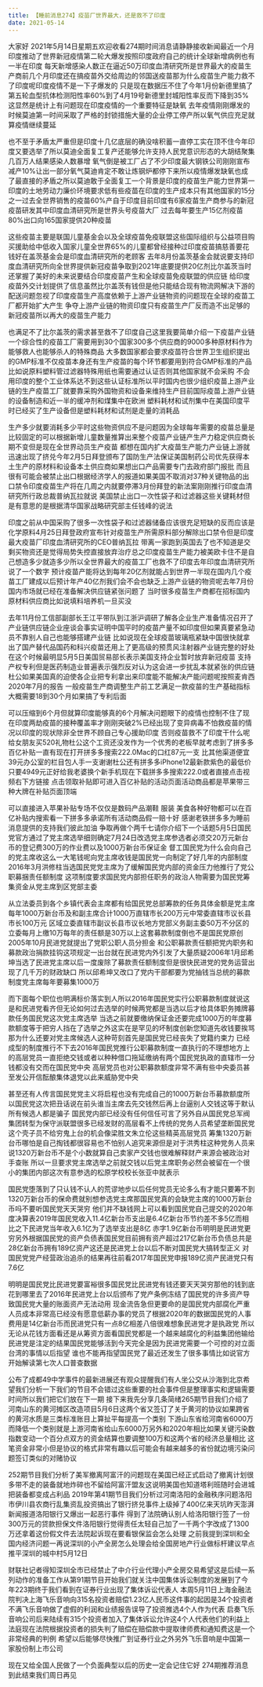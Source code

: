 ```yaml
---
title: 【睡前消息274】疫苗厂世界最大，还是救不了印度
date: 2021-05-14
---
```


大家好 2021年5月14日星期五欢迎收看274期时间消息请静静接收新闻最近一个月印度推动了世界新冠疫情第二轮大爆发按照印度政府自己的统计全球新增病例也有一半在印度
每天新增感染人数正在逼近50万印度血清研究所是世界最大的疫苗生产商前几个月印度还在搞疫苗外交给周边的邻国送疫苗那为什么疫苗生产能力救不了印度呢印度疫情不是一下子爆发的
只是现在数据压不住了今年1月份新德里搞了第五轮血型抗体检测阳性率60%到了4月19号新德里封城阳性率反而下降到35%这显然是统计上有问题现在印度疫情的一个重要特征是缺氧
去年疫情刚刚爆发的时候莫迪第一时间采取了严格的封锁措施大量的企业停工停产所以氧气供应充足就算疫情继续蔓延

也不至于矛盾太严重但是印度十几亿底层的确没啥积蓄一直停工实在顶不住今年印度又要选举了所以莫迪全面复工复产还能够允许支持人民党意识形态的大胡结聚集几百万人结果感染人数暴增
氧气倒是被工厂占了不少印度最大钢铁公司刚刚宣布减产10%让出一部分氧气莫迪肯定不敢让炼钢炉都停下来所以疫情爆发缺氧也成了最直接的矛盾之所以莫迪敢于全面复工一个背景是印度的疫苗生产能力世界第一
印度的土地劳动力廉价环境要求低有些疫苗在印度的生产成本只有其他国家的15分之一过去全世界销售的疫苗60%产自于印度目前印度有6家疫苗生产商参与的新冠疫苗研发其中印度血清研究所是世界头号疫苗大厂
过去每年要生产15亿剂疫苗80%出口向165国家提供20种疫苗

这些疫苗主要是联国儿童基金会以及全球疫苗免疫联盟这些国际组织与公益项目购买援助给中低收入国家儿童全世界65%的儿童都曾经接种过印度疫苗搞慈善要花钱好在盖茨基金会是印度血清研究所的老顾客
去年8月份盖茨基金会就说要支持印度血清研究所向全世界提供新冠疫苗争取到2021年底要提供20亿剂比尔盖茨当时还掌握了美好的未来说要结合印度疫苗产生和全球疫苗免疫联盟的供应链
给印度疫苗外交计划提供了信息虽然比尔盖茨有钱但是他只能结合现有物流网解决下游的配送问题忽视了印度疫苗生产高度依赖于上游产业链物资的问题现在全球的疫苗工厂都开始扩大产生
争夺上游产业链的物资印度只有疫苗生产厂反而造不出足够的新冠疫苗所以再大的疫苗生产能力

也满足不了比尔盖茨的需求甚至救不了印度自己这里我要简单介绍一下疫苗产业链一个综合性的疫苗工厂需要用到30个国家300多个供应商的9000多种原材料作为能够救人也能够杀人的特殊商品
大多数国家都会要求疫苗符合世界卫生组织提出的GMP标准不仅疫苗本身还有生产疫苗的每个环节都要用到符合GMP标准的产品比如说原料塑料管过滤器特殊用纸也需要通过认证否则其他国家就不会采购
不会用印度的整个工业体系达不到这些认证标准所以平时国内也很少组织疫苗上游产业链的生产疫苗工厂就要靠采购外国物资和设备来维持生产目前国际疫苗上游产业链的设备制造和近一半的缓冲剂和煤集中在欧洲
塑料耗材和试剂集中在美国印度平时已经买了生产设备但是塑料耗材和试剂是走量的消耗品

生产多少就要消耗多少平时这些物资供应不是问题因为全球每年需要的疫苗总量是比较固定的可以根据新增儿童数量推算出来整个疫苗产业链产生产力稳定供应商长期不变但是现在全世界动员生产疫苗
都想在国内扩大疫苗生产能力产业链上游就迅速出现了挤兑今年2月5日拜登颁布了国防生产法保证美国制药公司优先获得本土生产的原材料和设备本土供应商如果想出口产品需要专门去政府部门报批
而且很有可能会被禁止出口根据经济学人的报道如果美国不取消对37种关键物品的出口禁令印度疫苗生产将在几周之内就要停滞3月份拜登的新法案刚刚推行印度血清研究所行政总裁普纳瓦拉就说
美国禁止出口一次性袋子和过滤器这些关键耗材但是有意思的是根据清华国家战略研究部主任钱峰的说法

印度之前从中国采购了很多一次性袋子和过滤器储备应该很充足短缺的反而应该是化学原料4月25日拜登政府宣布针对疫苗生产所需原料部分解除出口禁令但是印度最大疫苗厂印度血清研究所的CEO普纳瓦拉
带离一家跑到英国去了也不知道是交剩买物资还是觉得局势失控直接放弃治疗总之印度疫苗生产能力被美欧卡住不是自己想造多少就造多少所以全世界最大的疫苗工厂也救不了印度去年印度血清研究所说了一个数字
预计疫苗产能将达到每年20亿剂就能占到世界一半现在国内几个疫苗工厂建成以后预计年产40亿剂我们会不会也缺乏上游产业链的物资呢去年7月份国内市场就已经在准备解决供应链紧张问题了
当时很多疫苗生产商都在招标国内原材料供应商比如说填料培养机一旦买没

去年11月份工信部副部长王江平带队到江浙沪调研了解各企业生产准备情况召开了产业链供应链企业座谈会事实证明中国平时的疫苗产量不如印度但如果真要紧急动员不靠别人自己也能够搭建产业链
比如说现在全球疫苗玻璃瓶紧缺中国很快就拿出了国产替代品国药和科兴疫苗还用上了更高级的预贯风注射器产业链完整的好处在这个时候最明显5月5日美国贸易部长表示美国支持企业暂时放弃新冠疫苗
支持产权专利但是医药制造业普遍表示强烈反对认为这会进一步扰乱本就紧张的供应链杜公如果美国真的迫使各企业把专利拿出来印度能不能解决产能问题呢按照麦肯西2020年7月的报告
一般疫苗生产商调整生产前工艺满足一款疫苗的生产基础指标大概需要18到30个月如果搞了专利后面

可以压缩到6个月但就算印度能够真的6个月解决问题眼下的疫情也控制不住了现在印度两劫疫苗的接种覆盖率才刚刚突破2%已经出现了变异病毒不怕救疫苗的情况以印度的现状除非全世界不顾自己专心援助印度
否则疫苗救不了印度干什么呢给女朋友买520礼物杜公这个工资还没发作为一个优秀的老板早就考虑到了拼多多百亿补贴一直有现在打开拼多多搜索222.0Mac的口红87元一支
比其他渠道便宜39元办公室的栏目包人手一支谢谢杜公还有拼多多iPhone12最新款紫色的最低价只要4949元正好给我老婆换个新手机现在下载拼多多搜索222.0或者直接点击视频右下方链接
点击领取补贴即可进入百亿补贴的活动页面活动商品都是苹果带三种大牌在补贴页面顶端

可以直接进入苹果补贴专场不仅仅是数码产品潮鞋 服装 美食各种好物都可以在百亿补贴内搜索看一下拼多多承诺所有活动商品假一赔十好 感谢老铁拼多多为睡前消息提供的支持我们彼此加油
争取再做个两千七请你介绍下一个话题5月5日国民党官方通过了党主席选举细则确定7月24日改选党主席参选者必须交20万元新台币的登记费300万的作业费以及1000万新台币保证金
督工国民党为什么会向自己的党主席收这么一大笔钱呢向党主席收钱是国民党一向制定了好几年的内部制度2016年3月洪修柱当选国民党党主席为了缓解国民党内部的资金压力他推行了党公职募捆责任额制度
这项制度要求国民党内部担任职务的政治人物需要为国民党筹集资金从党主席到区党部主委

从立法委员到各个乡镇代表会主席都有给国民党总部筹款的任务具体金额是党主席每年1000万新台币及和副主席合计1000万直辖市长200万元中常委直辖市议长县市长100万元
区域立委直辖市副议长县市议长地方党部义务副主委50万不分区的立委每月上缴10万每年的责任额是30万以上这套募款制度倒也不是国民党原创2005年10月民进党就提出了党职公职人员分担金
和公职募款责任额把党内职务和募款政治捐款挂钩这项规定一出台就在民进党内外引发了大量质疑2006年1月邱希坤当选了民进党主席以后一度废除了募款责任额制度但是很快民进党的党务运营出现了几千万的财政缺口
所以邱希坤又改口了党内干部都要为党抽钱当总统的募款制度党主席每年要募集1000万

而下面每个职位也明满标价落实到人所以2016年国民党实行公职募款制度就说这是和民进党看齐但无论如何过去选举的时候两党都是当选以后才给具体职务摊牌募款任务国民党这次党主席选举
当选之前就要缴纳保证金还要完成1000万的年度募款额度等于把穷人挡在了选举之外这实在是罕见的坏制度创新您知道先收钱要挨骂那为什么还要对党主席候选人这种苛刻首先是国民党已经丧失了党籍约束力
已经成型的制度推行不下去2016年国民党推行公职募款制度一直执行的不理想地方上的高层党员一直拒绝交钱或者以种种借口拖延缴纳有两个国民党执政的直辖市一分钱都没有交而在国民党中央
高层党员也对公职募款额度非常不满有些中央委员甚至发公开信酝酿集体退党以此来威胁党中央

甚至还有人传言国民党党主义将启程也没有完成自己的1000万新台币募款额度所以国民党这次把丑话说在前头谁当主席去先交钱然后再上台逼别人交钱这等于默认所有候选人都是骗子
国民党内部已经没有任何信任可言了另外自从国民党总军阀集团转型为保守派联盟很多已经发财的高层看不上传统的党务人员希望垄断国民党这个壳子员不给穷鬼上台的机会像梁胜文朱立伦这些精英高层党员
筹集1320万新台币哪怕是自己掏钱都很容易也不怕别人追究来源但是对于洪秀柱这种党务人员来说1320万新台币不是个小数就算自己卖家产交钱也很难解释财产来源会被政治对手查账
所以一旦要求党主席选举之前就交钱以后党主席职务必然会被留在一个很小的集团内部这次有意参选的松原学校校长张亚中就表示

国民党堕落到了只认钱不认人的荒谬地步以后任何党员无论多么有才能只要筹不到1320万新台币的保命费就别想参选党主席那国民党真的会缺党主席的1000万新台币吗不要听国民党天天哭穷
他们并不缺钱网上可以看到国民党自己提交的2020年度决算表2019年国民党收入11.4亿新台币支出是6.4亿新台币节约差不多5亿而相比之下民进党当年收入6.1亿为了选举支出是8亿
赤字1.9亿新台币明明是民进党更穷另外根据国民党的资产负债表国民党目前拥有资产超过217亿新台币负债总共是28亿新台币拥有189亿资产这还是民进党上台以后不断对国民党大搞转型正义
对国民党党产经营政治追杀的结果再往前看2017年国民党申报189亿资产民进党只有7.6亿

明明是国民党比民进党要富裕很多国民党比民进党有钱还要天天哭穷那他的钱到底花到哪里去了2016年民进党上台以后颁布了党产条例冻结了国民党的许多资产导致国民党大量的账面资产无法动用
现金流告急但更要命的是国民党内部腐化严重人员成本非常高已经没有愿意低薪办事的党员了根据2020年的数据国民党的人事费用是14亿新台币而民进党只有一点8亿相差八倍很难想象民进党才是执政党
所以无论从花钱方面看还是从筹资方面看国民党都是一个越来越腐化的利益集团他输给民进党是注定的结果国民党能够活到今天完全是因为民进党需要一个可控的对立面台湾的事情以后指望
谁也不能再指望国民党了最近还发生了很多事情比如说官方开始解读第七次人口普查数据

公布了成都49中学事件的最新进展还有观众提醒我们有人坐公交从沙海到北京希望我们分析一下我们的节目不会错过这些重要的社会事件但是整理事实和逻辑需要时间所以我们把它们放在下一期
接下来我先分享几条简绪265期节目我们介绍了河南山东的黄河摊区改造项目5月6日这两个省又签订了关于黄河的协议如果跨省的黄河水质是三类标准账目上算扯平每提高一个类别
下游山东省给河南省6000万而降低一个类别就是上游河南省给山东6000万另外和2020年相比如果关键污染数指数变动一个百分点双方的资金结算也要调整100万和这两个省的经济总量相比
这笔资金非常小但是协议的格式非常有趣以后可能会有越来越多的省份就边境污染问题签订类似的对赌协议

252期节目我们分析了美军撤离阿富汗的问题现在美国已经正式启动了撤离计划很多带不走的装备就地炸碎也不留给阿富汗盟友这说明美国也知道塔利班随时会进城把装备都变成占利品
2019年第41期节目我们分析过河南洛阳的金融秩序问题洛阳市伊川县农商行乱集资乱投资搞出了银行挤兑事件上级掉了400亿来天坑昨天澎湃新闻报道洛阳银行又爆出一起恶行事件
得到了法院确认别人给洛阳银行签了一份300万元的贷款担保文件洛阳银行觉得责任太轻自己加了一千两个字改成了1300万还拿着这份假文件去法院起诉现在要看银保监会怎么处理
之前我提到深圳和全国内经济问题一再说深圳的小产全房怎么处理会给全国房地产行业做标杆建议早点推平深圳的城中村5月12日

财联社记者得知深圳全市已经禁止了中介行业代理小产全房交易希望这是后续一系列动作的准备工作从第91期节目开始我们就关注中国集体诉讼制度的发展到了今年223期终于我们看到在证券行业出现了集体诉讼代表人
本周5月11日上海金融法院判决上海飞乐音响向315名投资者赔偿1.23亿人民币这件事的起因是34个投资者不满飞乐音响做了虚假的利润和业绩报告误导了投资推选4个人作为代表
启奏飞乐音响公司后来陆续有315个投资者加入了集体诉讼允许这4个人代表他们的利益上法庭现在法院根据投资者的损失判了赔偿在赔偿款中提取律师费和通知费这是一个非常经典的判例
希望以后能够尽快推广到证券行业之外另外飞乐音响是中国第一家股份制上市公司

现在又给全国人民做了一个负面典型以后的历史一定会记住它好 274期推荐消息到此结束我们周日再见